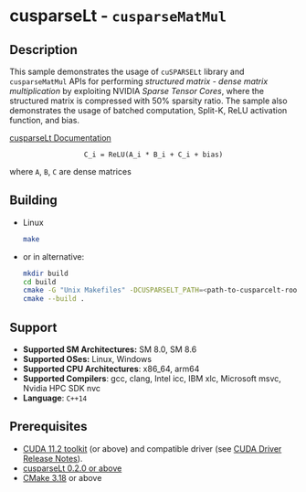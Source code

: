 # cusparseLt - `cusparseMatMul`

## Description

This sample demonstrates the usage of `cuSPARSELt` library and `cusparseMatMul` APIs for performing *structured matrix - dense matrix multiplication* by exploiting NVIDIA *Sparse Tensor Cores*, where the structured matrix is compressed with 50% sparsity ratio.
The sample also demonstrates the usage of batched computation, Split-K, ReLU activation function, and bias.

[cusparseLt Documentation](https://docs.nvidia.com/cuda/cusparselt/index.html)

<center>

`C_i = ReLU(A_i * B_i + C_i + bias)`

</center>

where `A`, `B`, `C` are dense matrices

## Building

* Linux
    ```bash
    make
    ```

* or in alternative:
    ```bash
    mkdir build
    cd build
    cmake -G "Unix Makefiles" -DCUSPARSELT_PATH=<path-to-cusparcelt-root> ..
    cmake --build .
    ```

## Support

* **Supported SM Architectures:** SM 8.0, SM 8.6
* **Supported OSes:** Linux, Windows
* **Supported CPU Architectures**: x86_64, arm64
* **Supported Compilers**: gcc, clang, Intel icc, IBM xlc, Microsoft msvc, Nvidia HPC SDK nvc
* **Language**: `C++14`

## Prerequisites

* [CUDA 11.2 toolkit](https://developer.nvidia.com/cuda-downloads) (or above) and compatible driver (see [CUDA Driver Release Notes](https://docs.nvidia.com/cuda/cuda-toolkit-release-notes/index.html#cuda-major-component-versions)).
* [cusparseLt 0.2.0 or above](https://developer.nvidia.com/cusparselt/downloads)
* [CMake 3.18](https://cmake.org/download/) or above
